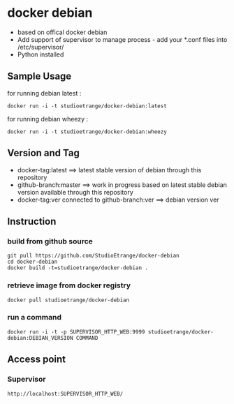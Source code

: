 # docker debian

* based on offical docker debian
* Add support of supervisor to manage process - add your *.conf files into /etc/supervisor/
* Python installed

## Sample Usage

for running debian latest :

	docker run -i -t studioetrange/docker-debian:latest

for running debian wheezy :

	docker run -i -t studioetrange/docker-debian:wheezy

## Version and Tag

* docker-tag:latest ==> latest stable version of debian through this repository
* github-branch:master ==> work in progress based on latest stable debian version available through this repository
* docker-tag:ver connected to github-branch:ver ==> debian version ver

## Instruction 

### build from github source

	git pull https://github.com/StudioEtrange/docker-debian
	cd docker-debian
	docker build -t=studioetrange/docker-debian .

### retrieve image from docker registry

	docker pull studioetrange/docker-debian

### run a command

	docker run -i -t -p SUPERVISOR_HTTP_WEB:9999 studioetrange/docker-debian:DEBIAN_VERSION COMMAND

## Access point

### Supervisor

	http://localhost:SUPERVISOR_HTTP_WEB/
